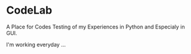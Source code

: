 # CodeLab
A Place for Codes Testing of my Experiences in Python and Especialy in GUI.

I'm working everyday ...
